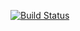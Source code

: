 
[![Build Status](https://travis-ci.com/dani-gouken/oxygen-dic.svg?branch=master)](https://travis-ci.com/dani-gouken/oxygen-dic)
